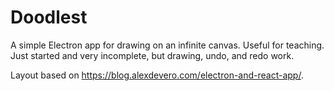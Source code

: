 # Doodlest

A simple Electron app for drawing on an infinite canvas. Useful for teaching. Just started and very incomplete, but drawing, undo, and redo work.

Layout based on https://blog.alexdevero.com/electron-and-react-app/.
